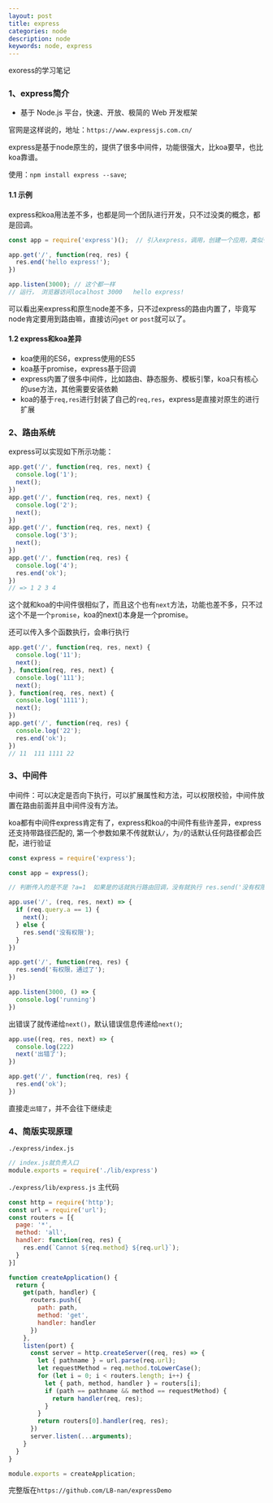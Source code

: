```yaml
---
layout: post
title: express
categories: node
description: node
keywords: node, express
---
```


exoress的学习笔记

### 1、express简介

- 基于 Node.js 平台，快速、开放、极简的 Web 开发框架

官网是这样说的，地址：`https://www.expressjs.com.cn/`

express是基于node原生的，提供了很多中间件，功能很强大，比koa要早，也比koa靠谱。

使用：`npm install express --save`;

#### 1.1 示例

express和koa用法差不多，也都是同一个团队进行开发，只不过没类的概念，都是回调。

```js
const app = require('express')();  // 引入express，调用，创建一个应用，类似于new koa

app.get('/', function(req, res) {
  res.end('hello express!');
})

app.listen(3000); // 这个都一样
// 运行， 浏览器访问localhost 3000   hello express!
```

可以看出来express和原生node差不多，只不过express的路由内置了，毕竟写node肯定要用到路由嘛，直接访问`get` or `post`就可以了。

#### 1.2 express和koa差异

- koa使用的ES6，express使用的ES5
- koa基于promise，express基于回调
- express内置了很多中间件，比如路由、静态服务、模板引擎，koa只有核心的use方法，其他需要安装依赖
- koa的基于`req,res`进行封装了自己的`req,res`，express是直接对原生的进行扩展

### 2、路由系统

express可以实现如下所示功能：

```js
app.get('/', function(req, res, next) {
  console.log('1');
  next();
})
app.get('/', function(req, res, next) {
  console.log('2');
  next();
})
app.get('/', function(req, res, next) {
  console.log('3');
  next();
})
app.get('/', function(req, res) {
  console.log('4');
  res.end('ok');
})
// => 1 2 3 4
```

这个就和koa的中间件很相似了，而且这个也有`next`方法，功能也差不多，只不过这个不是一个`promise`，koa的next()本身是一个promise。

还可以传入多个函数执行，会串行执行

```js
app.get('/', function(req, res, next) {
  console.log('11');
  next();
}, function(req, res, next) {
  console.log('111');
  next();
}, function(req, res, next) {
  console.log('1111');
  next();
})
app.get('/', function(req, res) {
  console.log('22');
  res.end('ok');
})
// 11  111 1111 22
```

### 3、中间件

中间件：可以决定是否向下执行，可以扩展属性和方法，可以权限校验，中间件放置在路由前面并且中间件没有方法。

koa都有中间件express肯定有了，express和koa的中间件有些许差异，express还支持带路径匹配的, 第一个参数如果不传就默认`/`，为`/`的话默认任何路径都会匹配，进行验证

```js
const express = require('express');

const app = express();

// 判断传入的是不是 ?a=1  如果是的话就执行路由回调，没有就执行 res.send('没有权限');

app.use('/', (req, res, next) => {
  if (req.query.a == 1) {
    next();
  } else {
    res.send('没有权限');
  }
})

app.get('/', function(req, res) {
  res.send('有权限，通过了');
})

app.listen(3000, () => {
  console.log('running')
})
```

出错误了就传递给`next()`，默认错误信息传递给`next()`;

```js
app.use((req, res, next) => {
  console.log(222)
  next('出错了');
})

app.get('/', function(req, res) {
  res.end('ok');
})
```

直接走`出错了`，并不会往下继续走

### 4、简版实现原理

`./express/index.js`

```js
// index.js就负责入口
module.exports = require('./lib/express')
```

`./express/lib/express.js` 主代码

```js
const http = require('http');
const url = require('url');
const routers = [{
  page: '*',
  method: 'all',
  handler: function(req, res) {
    res.end(`Cannot ${req.method} ${req.url}`);
  }
}]

function createApplication() {
  return {
    get(path, handler) {
      routers.push({
        path: path,
        method: 'get',
        handler: handler
      })
    },
    listen(port) {
      const server = http.createServer((req, res) => {
        let { pathname } = url.parse(req.url);
        let requestMethod = req.method.toLowerCase();
        for (let i = 0; i < routers.length; i++) {
          let { path, method, handler } = routers[i];
          if (path == pathname && method == requestMethod) {
            return handler(req, res);
          }
        }
        return routers[0].handler(req, res);
      })
      server.listen(...arguments);
    }
  }
}

module.exports = createApplication;
```

完整版在`https://github.com/LB-nan/expressDemo`
